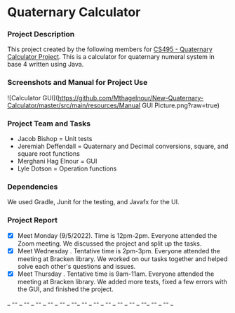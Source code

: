# Quaternary Calculator
### Project Description

This project created by the following members for
[CS495 - Quaternary Calculator Project](https://bsu.instructure.com/courses/132974/assignments/1321146).
This is a calculator for quaternary numeral system in base 4 written using Java.

### Screenshots and Manual for Project Use

![Calculator GUI](https://github.com/Mthagelnour/New-Quaternary-Calculator/master/src/main/resources/Manual GUI Picture.png?raw=true)

### Project Team and Tasks
- Jacob Bishop = Unit tests
- Jeremiah Deffendall = Quaternary and Decimal conversions, square, and square root functions
- Merghani Hag Elnour = GUI
- Lyle Dotson = Operation functions

### Dependencies
We used Gradle, Junit for the testing, and Javafx for the UI.
### Project Report

- [X] Meet Monday (9/5/2022). Time is 12pm-2pm. Everyone attended the Zoom meeting. We discussed the project and split up the tasks.
- [X] Meet Wednesday . Tentative time is 2pm-3pm. Everyone attended the meeting at Bracken library. We worked on our tasks together and helped solve each other's questions and issues.
- [X] Meet Thursday . Tentative time is 9am-11am. Everyone attended the meeting at Bracken library. We added more tests, fixed a few errors with the GUI, and finished the project.

_ -- _ -- _ -- _ -- _ -- _ --_ -- _ -- _ -- _ -- _ -- _ --_ -- _ -- _

